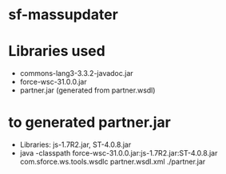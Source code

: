 sf-massupdater
==============

# Libraries used

* commons-lang3-3.3.2-javadoc.jar
* force-wsc-31.0.0.jar
* partner.jar (generated from partner.wsdl)


# to generated partner.jar

* Libraries: js-1.7R2.jar, ST-4.0.8.jar
* java -classpath force-wsc-31.0.0.jar:js-1.7R2.jar:ST-4.0.8.jar com.sforce.ws.tools.wsdlc partner.wsdl.xml ./partner.jar
